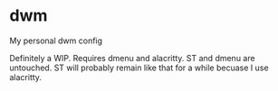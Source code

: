 # dwm
My personal dwm config

Definitely a WIP. Requires dmenu and alacritty.
ST and dmenu are untouched.
ST will probably remain like that for a while becuase I use alacritty.
